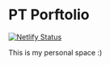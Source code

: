 # PT Porftolio

[![Netlify Status](https://api.netlify.com/api/v1/badges/8f3d69d3-959c-4218-a4bb-33c7a330da03/deploy-status)](https://app.netlify.com/sites/blissful-brattain-af2934/deploys)

This is my personal space :)